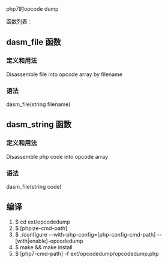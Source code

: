 php7的opcode dump

函数列表：
## dasm_file 函数
### 定义和用法
Disassemble file into opcode array by filename 

### 语法
dasm_file(string filename)

## dasm_string 函数
### 定义和用法
Disassemble php code into opcode array 

### 语法
dasm_file(string code)



## 编译

1.  $ cd ext/opcodedump
2.  $ [phpize-cmd-path]
1.  $ ./configure --with-php-config=[php-config-cmd-path] --[with|enable]-opcodedump
2.  $ make && make install
3.  $ [php7-cmd-path] -f ext/opcodedump/opcodedump.php

